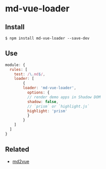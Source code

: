 # md-vue-loader

## Install

```
$ npm install md-vue-loader --save-dev
```

## Use

```js
module: {
  rules: [
    test: /\.md$/,
    loader: [
    	{
        loader: 'md-vue-loader',
    	  options: {
          // render demo apps in Shadow DOM
          shadow: false,
          // `prism` or `highlight.js`
          highlight: 'prism'
    	  }
    	}
  	]
  ]
}
```

## Related

- [md2vue](https://github.com/AngusFu/md2vue/)
